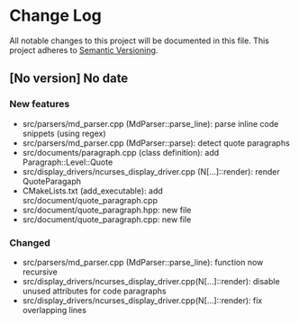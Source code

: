 # Change Log

All notable changes to this project will be documented in this file.
This project adheres to [Semantic Versioning](http://semver.org/).

## [No version] No date

### New features

* src/parsers/md_parser.cpp (MdParser::parse_line): parse inline code snippets (using regex)
* src/parsers/md_parser.cpp (MdParser::parse): detect quote paragraphs
* src/documents/paragraph.cpp (class definition): add Paragraph::Level::Quote
* src/display_drivers/ncurses_display_driver.cpp (N[...]::render): render QuoteParagaph
* CMakeLists.txt (add_executable): add src/document/quote_paragraph.cpp
* src/document/quote_paragraph.hpp: new file
* src/document/quote_paragraph.cpp: new file

### Changed

* src/parsers/md_parser.cpp (MdParser::parse_line): function now recursive
* src/display_drivers/ncurses_display_driver.cpp(N[...]::render): disable unused attributes
for code paragraphs
* src/display_drivers/ncurses_display_driver.cpp(N[...]::render): fix overlapping lines
